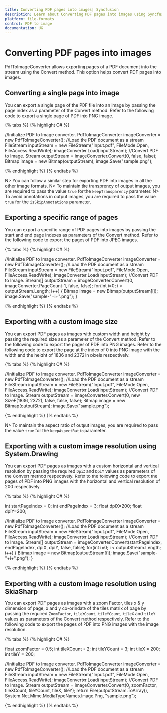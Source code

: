 ```yaml
---
title: Converting PDF pages into images| Syncfusion
description: Learn about Converting PDF pages into images using Syncfusion PdfToImageConverter.
platform: file-formats
control: PDF to image
documentation: UG
---
```


# Converting PDF pages into images

PdfToImageConverter allows exporting pages of a PDF document into the stream using the Convert method. This option helps convert PDF pages into images.

## Converting a single page into image

You can export a single page of the PDF file into an image by passing the page index as a parameter of the Convert method. Refer to the following code to export a single page of PDF into PNG image.

{% tabs %}
{% highlight C# %}

//Initialize PDF to Image converter.
PdfToImageConverter imageConverter = new PdfToImageConverter();
//Load the PDF document as a stream
FileStream inputStream = new FileStream("Input.pdf", FileMode.Open, FileAccess.ReadWrite);
imageConverter.Load(inputStream);
//Convert PDF to Image.
Stream outputStream = imageConverter.Convert(0, false, false);
Bitmap image = new Bitmap(outputStream);
image.Save("sample.png");

{% endhighlight %}
{% endtabs %}

N> You can follow a similar step for exporting PDF into images in all the other image formats.
N> To maintain the transprency of output images, you are required to pass the value `true` for the `keepTransparency` parameter.
N> To avoid annotations in output images, you are required to pass the value `true` for the `isSkipAnnotations` parameter.

## Exporting a specific range of pages

You can export a specific range of PDF pages into images by passing the start and end page indexes as parameters of the Convert method. Refer to the following code to export the pages of PDF into JPEG images.

{% tabs %}
{% highlight C# %}

//Initialize PDF to Image converter.
PdfToImageConverter imageConverter = new PdfToImageConverter();
//Load the PDF document as a stream
FileStream inputStream = new FileStream("Input.pdf", FileMode.Open, FileAccess.ReadWrite);
imageConverter.Load(inputStream);
//Convert PDF to Image.
Stream[] outputStream = imageConverter.Convert(0, imageConverter.PageCount-1, false, false);
for(int i=0; i < outputStream.Length; i++)
{
    Bitmap image = new Bitmap(outputStream[i]);
    image.Save("sample-"+i+".png");
}

{% endhighlight %}
{% endtabs %}

## Exporting with a custom image size

You can export PDF pages as images with custom width and height by passing the required size as a parameter of the Convert method. Refer to the following code to export the pages of PDF into PNG images. Refer to the following code to export the page at the index of 0 into PNG image with the width and the height of 1836 and 2372 in pixels respectively.

{% tabs %}
{% highlight C# %}

//Initialize PDF to Image converter.
PdfToImageConverter imageConverter = new PdfToImageConverter();
//Load the PDF document as a stream
FileStream inputStream = new FileStream("Input.pdf", FileMode.Open, FileAccess.ReadWrite);
imageConverter.Load(inputStream);
//Convert PDF to Image.
Stream outputStream = imageConverter.Convert(0, new SizeF(1836, 2372), false, false, false);
Bitmap image = new Bitmap(outputStream);
image.Save("sample.png");

{% endhighlight %}
{% endtabs %}

N> To maintain the aspect ratio of output images, you are required to pass the value `true` for the `keepAspectRatio` parameter.

## Exporting with a custom image resolution using System.Drawing

You can export PDF pages as images with a custom horizontal and vertical resolution by passing the required `DpiX` and `DpiY` values as parameters of the Convert method respectively. Refer to the following code to export the pages of PDF into PNG images with the horizontal and vertical resolution of 200 respectively.

{% tabs %}
{% highlight C# %}

int startPageIndex = 0;
int endPageIndex = 3;
float dpiX=200;
float dpiY=200;

//Initialize PDF to Image converter.
PdfToImageConverter imageConverter = new PdfToImageConverter();
//Load the PDF document as a stream
FileStream inputStream = new FileStream("Input.pdf", FileMode.Open, FileAccess.ReadWrite);
imageConverter.Load(inputStream);
//Convert PDF to Image.
Stream[] outputStream = imageConverter.Convert(startPageIndex, endPageIndex, dpiX, dpiY, false, false);
for(int i=0; i < outputStream.Length; i++)
{
    Bitmap image = new Bitmap(outputStream[i]);
    image.Save("sample-"+i+".png");
}

{% endhighlight %}
{% endtabs %}

## Exporting with a custom image resolution using SkiaSharp

You can export PDF pages as images with a zoom Factor, tiles x & y dimension of page, x and y co-orindate of the tiles matrix of page by passing the required `ZoomFactor`, `tileXCount`, `tileYCount`, `tileX` and `tileY` values as parameters of the Convert method respectively. Refer to the following code to export the pages of PDF into PNG images with the image resolution.

{% tabs %}
{% highlight C# %}

float zoomFactor = 0.5;
int tileXCount = 2;
int tileYCount = 3;
int tileX = 200;
int tileY = 200;

//Initialize PDF to Image converter.
PdfToImageConverter imageConverter = new PdfToImageConverter();
//Load the PDF document as a stream
FileStream inputStream = new FileStream("Input.pdf", FileMode.Open, FileAccess.ReadWrite);
imageConverter.Load(inputStream);
//Convert PDF to Image.
Stream outputStream = imageConverter.Convert(0, zoomFactor, tileXCount, tileYCount, tileX, tileY);
return File(outputStream.ToArray(), System.Net.Mime.MediaTypeNames.Image.Png, "sample.png");

{% endhighlight %}
{% endtabs %}